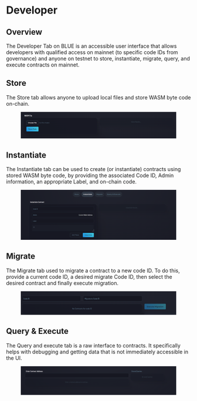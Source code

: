 # Developer

## Overview

The Developer Tab on BLUE is an accessible user interface that allows developers with qualified access on mainnet (to specific code IDs from governance) and anyone on testnet to store, instantiate, migrate, query, and execute contracts on mainnet.

## Store

The Store tab allows anyone to upload local files and store WASM byte code on-chain.

<figure><img src="../../.gitbook/assets/image (2).png" alt=""><figcaption></figcaption></figure>

## Instantiate

The Instantiate tab can be used to create (or instantiate) contracts using stored WASM byte code, by providing the associated Code ID, Admin information, an appropriate Label, and on-chain code.

<figure><img src="../../.gitbook/assets/image.png" alt=""><figcaption></figcaption></figure>

## Migrate

The Migrate tab used to migrate a contract to a new code ID. To do this, provide a current code ID, a desired migrate Code ID, then select the desired contract and finally execute migration.

<figure><img src="../../.gitbook/assets/image (1).png" alt=""><figcaption></figcaption></figure>

## Query & Execute

The Query and execute tab is a raw interface to contracts. It specifically helps with debugging and getting data that is not immediately accessible in the UI.

<figure><img src="../../.gitbook/assets/image (3).png" alt=""><figcaption></figcaption></figure>
